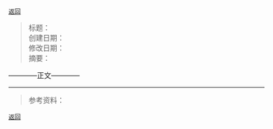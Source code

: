 [`返回`](README.md)

> 标题：  
> 创建日期：  
> 修改日期：  
> 摘要：

————正文————


----------
> 参考资料：  
> 

[`返回`](README.md)  